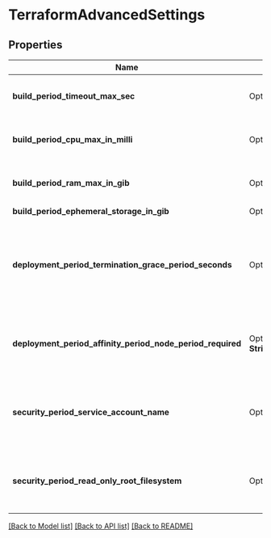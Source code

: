 # TerraformAdvancedSettings

## Properties

Name | Type | Description | Notes
------------ | ------------- | ------------- | -------------
**build_period_timeout_max_sec** | Option<**i32**> | define the max timeout for the build | [optional]
**build_period_cpu_max_in_milli** | Option<**i32**> | define the max cpu resources (in milli) | [optional]
**build_period_ram_max_in_gib** | Option<**i32**> | define the max ram resources (in gib) | [optional]
**build_period_ephemeral_storage_in_gib** | Option<**i32**> |  | [optional]
**deployment_period_termination_grace_period_seconds** | Option<**i32**> | define how long in seconds an application is supposed to be stopped gracefully | [optional]
**deployment_period_affinity_period_node_period_required** | Option<**std::collections::HashMap<String, String>**> | Set pod placement on specific Kubernetes nodes labels | [optional]
**security_period_service_account_name** | Option<**String**> | Allows you to set an existing Kubernetes service account name  | [optional]
**security_period_read_only_root_filesystem** | Option<**bool**> | Mounts the container's root filesystem as read-only  | [optional]

[[Back to Model list]](../README.md#documentation-for-models) [[Back to API list]](../README.md#documentation-for-api-endpoints) [[Back to README]](../README.md)


